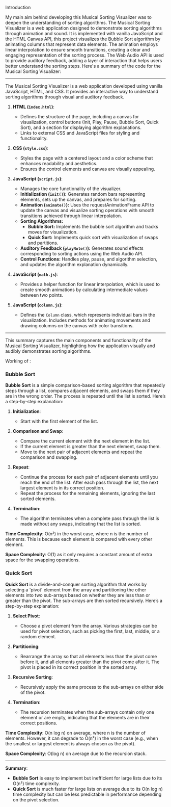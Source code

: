 Introduction

My main aim behind developing this Musical Sorting Visualizer was to deepen the understanding of sorting algorithms. The Musical Sorting Visualizer is a web application designed to demonstrate sorting algorithms through animation and sound. It is implemented with vanilla JavaScript and the HTML Canvas API, this project visualizes the Bubble Sort algorithm by animating columns that represent data elements. The animation employs linear interpolation to ensure smooth transitions, creating a clear and engaging representation of the sorting process. The Web Audio API is used to provide auditory feedback, adding a layer of interaction that helps users better understand the sorting steps.
Here's a summary of the code for the Musical Sorting Visualizer:

---

The Musical Sorting Visualizer is a web application developed using vanilla JavaScript, HTML, and CSS. It provides an interactive way to understand sorting algorithms through visual and auditory feedback.

1. **HTML (`index.html`)**:
   - Defines the structure of the page, including a canvas for visualization, control buttons (Init, Play, Pause, Bubble Sort, Quick Sort), and a section for displaying algorithm explanations.
   - Links to external CSS and JavaScript files for styling and functionality.

2. **CSS (`style.css`)**:
   - Styles the page with a centered layout and a color scheme that enhances readability and aesthetics.
   - Ensures the control elements and canvas are visually appealing.

3. **JavaScript (`script.js`)**:
   - Manages the core functionality of the visualizer.
   - **Initialization (`init()`):** Generates random bars representing elements, sets up the canvas, and prepares for sorting.
   - **Animation (`animate()`):** Uses the requestAnimationFrame API to update the canvas and visualize sorting operations with smooth transitions achieved through linear interpolation.
   - **Sorting Algorithms:**
     - **Bubble Sort:** Implements the bubble sort algorithm and tracks moves for visualization.
     - **Quick Sort:** Implements quick sort with visualization of swaps and partitions.
   - **Auditory Feedback (`playNote()`):** Generates sound effects corresponding to sorting actions using the Web Audio API.
   - **Control Functions:** Handles play, pause, and algorithm selection, and updates the algorithm explanation dynamically.

4. **JavaScript (`math.js`)**:
   - Provides a helper function for linear interpolation, which is used to create smooth animations by calculating intermediate values between two points.

5. **JavaScript (`column.js`)**:
   - Defines the `Column` class, which represents individual bars in the visualization. Includes methods for animating movements and drawing columns on the canvas with color transitions.

---

This summary captures the main components and functionality of the Musical Sorting Visualizer, highlighting how the application visually and audibly demonstrates sorting algorithms.


Working of :
### Bubble Sort

**Bubble Sort** is a simple comparison-based sorting algorithm that repeatedly steps through a list, compares adjacent elements, and swaps them if they are in the wrong order. The process is repeated until the list is sorted. Here’s a step-by-step explanation:

1. **Initialization**:
   - Start with the first element of the list.

2. **Comparison and Swap**:
   - Compare the current element with the next element in the list.
   - If the current element is greater than the next element, swap them.
   - Move to the next pair of adjacent elements and repeat the comparison and swapping.

3. **Repeat**:
   - Continue the process for each pair of adjacent elements until you reach the end of the list. After each pass through the list, the next largest element is in its correct position.
   - Repeat the process for the remaining elements, ignoring the last sorted elements.

4. **Termination**:
   - The algorithm terminates when a complete pass through the list is made without any swaps, indicating that the list is sorted.

**Time Complexity**: O(n²) in the worst case, where n is the number of elements. This is because each element is compared with every other element.

**Space Complexity**: O(1) as it only requires a constant amount of extra space for the swapping operations.

### Quick Sort

**Quick Sort** is a divide-and-conquer sorting algorithm that works by selecting a 'pivot' element from the array and partitioning the other elements into two sub-arrays based on whether they are less than or greater than the pivot. The sub-arrays are then sorted recursively. Here’s a step-by-step explanation:

1. **Select Pivot**:
   - Choose a pivot element from the array. Various strategies can be used for pivot selection, such as picking the first, last, middle, or a random element.

2. **Partitioning**:
   - Rearrange the array so that all elements less than the pivot come before it, and all elements greater than the pivot come after it. The pivot is placed in its correct position in the sorted array.

3. **Recursive Sorting**:
   - Recursively apply the same process to the sub-arrays on either side of the pivot.

4. **Termination**:
   - The recursion terminates when the sub-arrays contain only one element or are empty, indicating that the elements are in their correct positions.

**Time Complexity**: O(n log n) on average, where n is the number of elements. However, it can degrade to O(n²) in the worst case (e.g., when the smallest or largest element is always chosen as the pivot).

**Space Complexity**: O(log n) on average due to the recursion stack.

---

**Summary**: 

- **Bubble Sort** is easy to implement but inefficient for large lists due to its O(n²) time complexity.
- **Quick Sort** is much faster for large lists on average due to its O(n log n) time complexity but can be less predictable in performance depending on the pivot selection.
